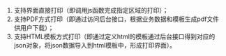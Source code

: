 1. 支持界面直接打印（即调用js函数完成指定区域的打印）；
2. 支持PDF方式打印（即通过访问后台接口，根据业务数据和模板生成pdf文件供用户下载）；
3. 支持HTML模板方式打印（即通过定义html的模板通过后台接口得到对应的json对象，将json数据导入到html模板中，形成打印界面）。